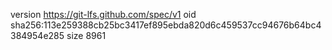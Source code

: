 version https://git-lfs.github.com/spec/v1
oid sha256:113e259388cb25bc3417ef895ebda820d6c459537cc94676b64bc4384954e285
size 8961
